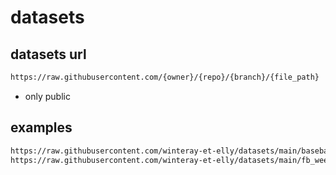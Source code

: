 # datasets
## datasets url
```bash
https://raw.githubusercontent.com/{owner}/{repo}/{branch}/{file_path}
```
- only public

## examples
```bash
https://raw.githubusercontent.com/winteray-et-elly/datasets/main/baseball_stat.csv
https://raw.githubusercontent.com/winteray-et-elly/datasets/main/fb_week_of_may_20_per_minute.csv
```
